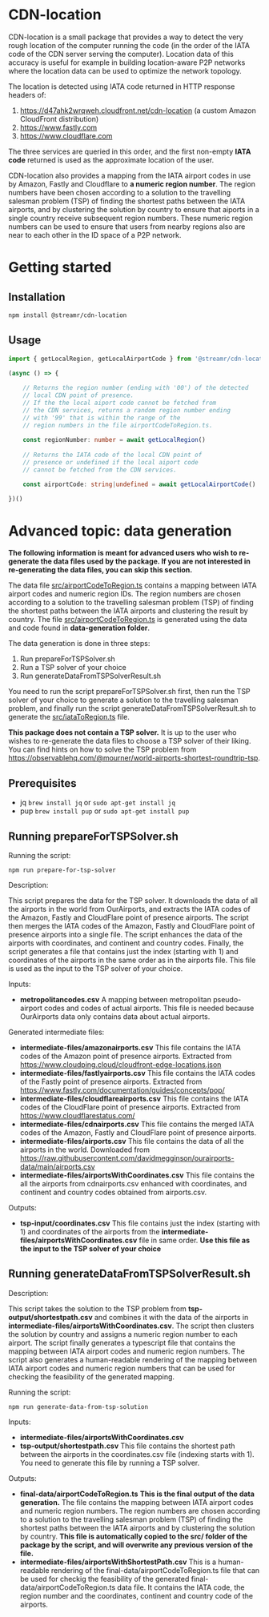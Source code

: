 # CDN-location

CDN-location is a small package that provides a way to detect the very rough location of the computer running the code (in the order of the IATA code of the CDN server serving the computer). Location data of this accuracy is useful for example in building location-aware P2P networks where the location data can be used to optimize the network topology. 

The location is detected using IATA code returned in HTTP response headers of:

1. https://d47ahk2wrqweh.cloudfront.net/cdn-location (a custom Amazon CloudFront distribution)
2. https://www.fastly.com
3. https://www.cloudflare.com

The three services are queried in this order, and the first non-empty **IATA code** returned is used as the approximate location of the user.

CDN-location also provides a mapping from the IATA airport codes in use by Amazon, Fastly and Cloudflare to **a numeric region number**. The region numbers have been chosen according to a solution to the travelling salesman problem (TSP) of finding the shortest paths between the IATA airports, and by clustering the solution by country to ensure that aiports in a single country receive subsequent region numbers. These numeric region numbers can be used to ensure that users from nearby regions also are near to each other in the ID space of a P2P network.

# Getting started

## Installation

```bash
npm install @streamr/cdn-location
```

## Usage

```typescript
import { getLocalRegion, getLocalAirportCode } from '@streamr/cdn-location'

(async () => {
    
    // Returns the region number (ending with '00') of the detected 
    // local CDN point of presence.
    // If the the local aiport code cannot be fetched from 
    // the CDN services, returns a random region number ending 
    // with '99' that is within the range of the 
    // region numbers in the file airportCodeToRegion.ts.  
    
    const regionNumber: number = await getLocalRegion()
    
    // Returns the IATA code of the local CDN point of 
    // presence or undefined if the local aiport code 
    // cannot be fetched from the CDN services.

    const airportCode: string|undefined = await getLocalAirportCode()

})()
```

# Advanced topic: data generation

**The following information is meant for advanced users who wish to re-generate the data files used by the package. If you are not interested in re-generating the data files, you can skip this section.**

The data file [src/airportCodeToRegion.ts](./src/airportCodeToRegion.ts) contains a mapping between IATA airport codes and numeric region IDs. 
The region numbers are chosen according to a solution to the travelling salesman problem (TSP) of finding the shortest paths between the IATA airports and clustering the result by country. The file [src/airportCodeToRegion.ts](./src/airportCodeToRegion.ts) is generated using the data and code found in __data-generation folder__.

The data generation is done in three steps:

1. Run prepareForTSPSolver.sh
2. Run a TSP solver of your choice
3. Run generateDataFromTSPSolverResult.sh

You need to run the script prepareForTSPSolver.sh first, then run the TSP solver of your choice to generate a solution to the travelling salesman problem, and finally run the script generateDataFromTSPSolverResult.sh to generate the [src/iataToRegion.ts](./src/iataToRegion.ts) file.

**This package does not contain a TSP solver.** It is up to the user who wishes to re-generate the data files to choose a TSP solver of their liking. You can find hints on how to solve the TSP problem from https://observablehq.com/@mourner/world-airports-shortest-roundtrip-tsp.

## Prerequisites

- jq `brew install jq` or `sudo apt-get install jq`
- pup `brew install pup` or `sudo apt-get install pup`

## Running prepareForTSPSolver.sh

Running the script:

`npm run prepare-for-tsp-solver`

Description:

This script prepares the data for the TSP solver. It downloads the data of all the airports in the world from OurAirports, and extracts the IATA codes of the Amazon, Fastly and CloudFlare point of presence airports. The script then merges the IATA codes of the Amazon, Fastly and CloudFlare point of presence airports into a single file. The script enhances the data of the airports with coordinates, and continent and country codes. Finally, the script generates a file that contains just the index (starting with 1) and coordinates of the airports in the same order as in the airports file. This file is used as the input to the TSP solver of your choice.

Inputs:
- __metropolitancodes.csv__
        A mapping between metropolitan pseudo-airport codes and codes of actual airports. This file is needed because OurAirports data only contains data about actual airports.

Generated intermediate files:
- __intermediate-files/amazonairports.csv__
        This file contains the IATA codes of the Amazon point of presence airports.
        Extracted from https://www.cloudping.cloud/cloudfront-edge-locations.json
- __intermediate-files/fastlyairports.csv__
        This file contains the IATA codes of the Fastly point of presence airports.
        Extracted from https://www.fastly.com/documentation/guides/concepts/pop/
- __intermediate-files/cloudflareairports.csv__
        This file contains the IATA codes of the CloudFlare point of presence airports.
        Extracted from https://www.cloudflarestatus.com/
- __intermediate-files/cdnairports.csv__
        This file contains the merged IATA codes of the Amazon, Fastly and CloudFlare point of presence airports.
- __intermediate-files/airports.csv__
        This file contains the data of all the airports in the world. Downloaded from https://raw.githubusercontent.com/davidmegginson/ourairports-data/main/airports.csv
- __intermediate-files/airportsWithCoordinates.csv__
        This file contains the all the airports from cdnairports.csv enhanced with coordinates, and continent and country codes obtained from airports.csv.

Outputs:

- __tsp-input/coordinates.csv__
        This file contains just the index (starting with 1) and coordinates of the airports from the __intermediate-files/airportsWithCoordinates.csv__
        file in same order. __Use this file as the input to the TSP solver
        of your choice__
    
## Running generateDataFromTSPSolverResult.sh

Description:

This script takes the solution to the TSP problem from __tsp-output/shortestpath.csv__
and combines it with the data of the airports in __intermediate-files/airportsWithCoordinates.csv__. The script then clusters the solution by country and assigns a numeric region number to each airport. The script finally generates a typescript file that contains the mapping between IATA airport codes and numeric region numbers. The script also generates a human-readable rendering of the mapping between IATA airport codes and numeric region numbers that can be used for checking the feasibility of the generated mapping.

Running the script: 

`npm run generate-data-from-tsp-solution`

Inputs: 
- __intermediate-files/airportsWithCoordinates.csv__
- __tsp-output/shortestpath.csv__
        This file contains the shortest path between the airports in the coordinates.csv file (indexing starts with 1). You need to generate this file by running a TSP solver. 

Outputs:
- __final-data/airportCodeToRegion.ts__
        **This is the final output of the data generation.** The file contains the mapping between IATA airport codes and numeric region numbers. The region numbers are chosen according to a solution to the travelling salesman problem (TSP) of finding the shortest paths between the IATA airports and by clustering the solution by country. __This file is automatically copied to the src/ folder of the package by the script, and will overwrite any previous version of the file.__ 
- __intermediate-files/airportsWithShortestPath.csv__ 
        This is a human-readable rendering of the final-data/airportCodeToRegion.ts file that can be used for checkig the feasibility of the 
        generated final-data/airportCodeToRegion.ts data file. It contains the IATA code, the region number and the coordinates, continent and country code of the airports. 


